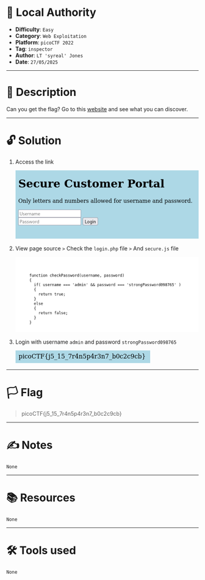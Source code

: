 # :briefcase: Local Authority

- **Difficulty**: `Easy`
- **Category**: `Web Exploitation`
- **Platform**: `picoCTF 2022`
- **Tag**: `inspector`
- **Author**: `LT 'syreal' Jones`
- **Date**: `27/05/2025`

---

# :pencil: Description

Can you get the flag? Go to this [website](https://play.picoctf.org/practice/challenge/278) and see what you can discover.

---

# :unlock: Solution

1. Access the link

    ![image1](images/image1.png)

2. View page source `>` Check the `login.php` file `>` And `secure.js` file

    ![image2](images/image2.png)

3. Login with username `admin` and password `strongPassword098765`

    ![image3](images/image3.png)

---

# :white_flag: Flag

>  picoCTF{j5_15_7r4n5p4r3n7_b0c2c9cb}

---

# :writing_hand: Notes

`None`

---

# :books: Resources

`None`

---

# :hammer_and_wrench: Tools used

`None`

